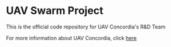 # UAV Swarm Project

This is the official code repository for UAV Concordia's R&D Team

For more information about UAV Concordia, click [here](http://www.uavconcordia.ca/)
